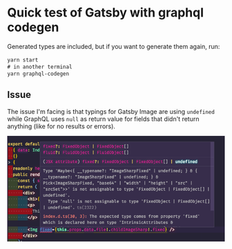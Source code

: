 # Quick test of Gatsby with graphql codegen

Generated types are included, but if you want to generate them again, run:

    yarn start
    # in another terminal
    yarn graphql-codegen

## Issue

The issue I'm facing is that typings for Gatsby Image are using `undefined`
while GraphQL uses `null` as return value for fields that didn't return anything
(like for no results or errors).

![Typescript Error](error.png)
